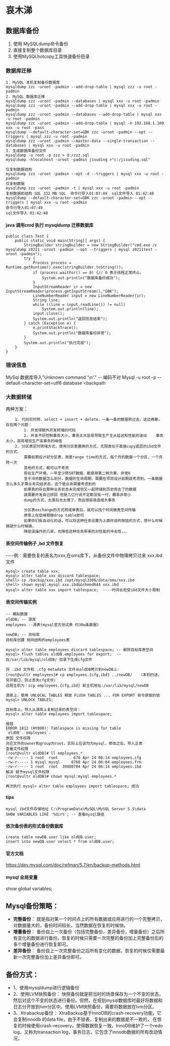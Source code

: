 # 哀木涕
## 数据库备份
1. 使用 MySQLdump命令备份
2. 直接复制整个数据库目录
3. 使用MySQLhotcopy工具快速备份目录

### 数据库迁移
```
1. MySQL 本机复制备份数据库
mysqldump zzc -uroot -padmin --add-drop-table | mysql zzz -u root -padmin
2. MySQL 数据库迁移
mysqldump zzz -uroot -padmin --databases | mysql xxx -u root -padmin
mysqldump zzz -uroot -padmin --add-drop-table | mysql xxx -u root -padmin
mysqldump zzz -uroot -padmin --databases --add-drop-table | mysql xxx -u root -padmin
mysqldump zzc -uroot -padmin --add-drop-table | mysql -h 192.168.1.100 xxx -u root -pass
mysqldump --default-character-set=GBK zzc -uroot -padmin --opt --triggers | mysql zzz -u root -padmin
mysqldump zzz -uroot -padmin --master-data --single-transaction --databases | mysql xxx -u root -padmin
3. 生成数据库备份文件
mysqldump -u root -p zzz > d:/zzz.sql
mysqldump -hlocalhost -uroot -padmin jisuding >"c:/jisuding.sql"
```
```
仅复制数据结构
mysqldump zzz -uroot -padmin --opt -d --triggers | mysql xxx -u root -padmin
仅复制数据
mysqldump zzz -uroot -padmin -t | mysql xxx -u root -padmin
复制数据和结构 SQL 332 MB SQL  命令行导入01:07:49  sql文件导入 01:42:40
mysqldump --default-character-set=GBK zzc -uroot -padmin --opt --triggers | mysql xxx -u root -padmin
命令行导入01:07:49
sql文件导入 01:42:40
```
#### java 调用cmd 执行 mysqldump 迁移数据库
```
public class Test {
    public static void main(String[] args) {
        StringBuilder stringBuilder = new StringBuilder("cmd.exe /c mysqldump z0211 -uroot -padmin --opt --triggers | mysql z0211test -uroot -padmin");
        try {
            Process process = Runtime.getRuntime().exec(stringBuilder.toString());
            if (process.waitFor() == 0) {// 0 表示线程正常终止。
                System.out.println("数据库备份成功");
            }
            InputStreamReader ir = new InputStreamReader(process.getInputStream(),"GBK");
            LineNumberReader input = new LineNumberReader(ir);
            String line;
            while ((line = input.readLine()) != null)
                System.out.println(line);
            input.close();
            System.out.println("返回信息结束");
        } catch (Exception e) {
            e.printStackTrace();
            System.out.println("数据库备份异常");
        }
        System.out.println("执行完成");
    }
}
```
### 错误信息
MySql 数据库导入"Unknown command '\n'." -- 编码不对   Mysql -u root -p --default-character-set=utf8 database <backpath

### 大数据转储
两种方案：
```
    1. 代码实时转，select + insert + delete，一条一条的数据转过去，这边再删，存在两个问题：
        1. 开发得额外开发转储的代码
        2. 开发不好控制事务大小，事务太大容易导致生产主从延迟和性能的波动    事务太小，容易增加生产高事务的峰值
    2. 分区表定时转储方式，使用分区表置换的方式，无限类似于直接copy底层的ibd文件的方式，
        需要前期设计好分区表，用是range time的方式，每个月的数据一个分区，一个月转一次
        其他的方式，都可以不考虑
        现在生产环境，一年至少转50T数据，都是用第二种方案，非常6
        至于冷热数据怎么划分，数据的生命周期，需要在项目设计前期就考虑到，一条数据怎么多久才算业务完结状态，这个是业务需要考虑到的
        如果真的存在那种业务状态未完成但又一起转储到历史库去了的数据
        就需要开发自己捞回 但是几亿行说不定都没有一行，概率非常小
        dump的方式，太落后也太慢了，而且很容易造成大事务

        分区表exchange的方式转成单表后，就可以找个时间做表空间传输
        原库上在低峰期做drop table即可
        如果你们有自动化的话，可以将这种任务设置为上面你说的按钮的方式，想什么时候搞就什么时候搞，
        降低误操作的几率，也降低这种任务带来的对性能的冲击性，，，
```

#### 表空间传输例子 ,bd 文件恢复
----例：需要恢复的表名为xxx,在oms库下，从备份文件中物理拷贝过来 xxx.ibd文件
```
mysql> create table xxx;
mysql> alter table xxx discard tablespace;
shell> cp /backup/xxx.ibd /opt/mysql3306/data/oms/xxx.ibd
shell> chown mysql.mysql xxx.ibd&&chmod644 xxx.ibd
mysql> alter table xxx import tablespace;  ----时间长短受ibd文件大小限制
```
#### 表空间传输实例
```
-- 模拟数据
oldDB; -- 源库
employees --源表(mysql官方测试表 约30w条数据)

newDB; -- 目标库
目标库创建 相同结构的employees表

mysql> alter table employees discard tablespace; -- 删除目标库表空间
mysql> flush tables oldDB.employees for export;  -- 在/var/lib/mysql/oldDB/ 目录下生成cfg文件

将 .ibd 文件和 .cfg metadata 文件从oldDB拷贝到newDB上:
[root@vultr employees]# cp employees.{cfg,ibd} ../newDB/   （本机的话，另开窗口，防止丢失cfg文件）
远程主机为：scp employees.{cfg,ibd} 新主机地址:/var/lib/mysql/newDB

源库上，使用 UNLOCAL TABLES 释放 FLUSH TABLES ... FOR EXPORT 命令获取的锁
mysql> UNLOCK TABLES;

目标库上，导入从源库上复制过来的表空间：
mysql> alter table employees import tablespace;

报错
ERROR 1812 (HY000): Tablespace is missing for table `oldDB`.`employees`.
原因 文件权限
对应文件的owner和group为root，实际上应该均为mysql，修改之后，导入正常
查看文件权限
[root@vultr oldDB]# ll employees.*
-rw-r----- 1 root  root       670 Apr 24 06:14 employees.cfg
-rw-r----- 1 mysql mysql     8768 Apr 24 06:04 employees.frm
-rw-r----- 1 root  root  30408704 Apr 24 06:14 employees.ibd
解决 赋予mysql文件权限
[root@vultr oldDB]# chown mysql:mysql employees.*

再次执行 mysql> alter table employees import tablespace; 成功
```

#### tips
```
mysql ibd文件存储地址 C:\ProgramData\MySQL\MySQL Server 5.5\data
SHOW VARIABLES LIKE '%dir%'; -- 查看mysql路径

```

#### 依次备份表的形式备份数据库
```
create table newDB.user like oldDB.user;
insert into newDB.user select * from oldDB.user;
```

#### 官方文档
https://dev.mysql.com/doc/refman/5.7/en/backup-methods.html

#### mysql 全局变量
show global variables;


## Mysql备份策略：
+ **完整备份**： 就是指对某一个时间点上的所有数据或应用进行的一个完整拷贝，对数据量大的，备份时间较长，当然数据在恢复的时候快。
+ **增量备份**： 备份自上一次备份（包括完整备份，差异备份，增量备份）之后所有变化的数据进行备份。恢复的时候只需要一次完整的备份加上完整备份后的多个增量备份进行恢复即可。
+ **差异备份**： 备份自上一次完整备份之后所有变化的数据，恢复的时候仅需要最新一次完整备份加上差异备份即可。
		
## 备份方式：
+ 1、使用mysqldump进行逻辑备份
+ 2、使用LVM快照备份：
    快照备份就是把当时的场景保存为一个不变的状态，然后对这个不变的状态进行备份。但然，在规划mysql数据库时最好将数据和日志分开放到lvm分区中。使用LVM快照备份，需要将数据放在lvm分区。
+ 3、Xtrabackup备份：
     XtraBackup基于InnoDB的crash-recovery功能。它会复制innodb 的data file，由于不锁表，复制出来的数据是不一致的，
     在恢复的时候使用crash-recovery，使得数据恢复一致。InnoDB维护了一个redo log，又称为transaction log，事务日志，它包含了innodb数据的所有改动情况。
     
